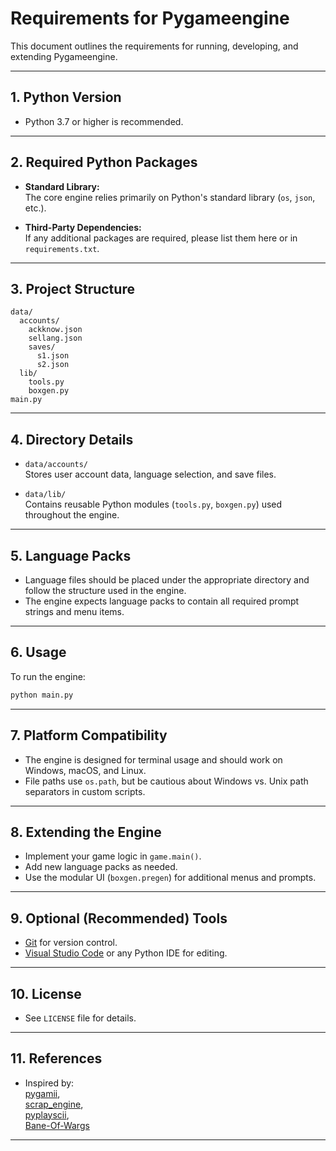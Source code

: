 # Requirements for Pygameengine

This document outlines the requirements for running, developing, and extending Pygameengine.

---

## 1. Python Version

- Python 3.7 or higher is recommended.

---

## 2. Required Python Packages

- **Standard Library:**  
  The core engine relies primarily on Python's standard library (`os`, `json`, etc.).

- **Third-Party Dependencies:**  
  If any additional packages are required, please list them here or in `requirements.txt`.

---

## 3. Project Structure

```
data/
  accounts/
    ackknow.json
    sellang.json
    saves/
      s1.json
      s2.json
  lib/
    tools.py
    boxgen.py
main.py
```

---

## 4. Directory Details

- `data/accounts/`  
  Stores user account data, language selection, and save files.

- `data/lib/`  
  Contains reusable Python modules (`tools.py`, `boxgen.py`) used throughout the engine.

---

## 5. Language Packs

- Language files should be placed under the appropriate directory and follow the structure used in the engine.
- The engine expects language packs to contain all required prompt strings and menu items.

---

## 6. Usage

To run the engine:
```bash
python main.py
```

---

## 7. Platform Compatibility

- The engine is designed for terminal usage and should work on Windows, macOS, and Linux.
- File paths use `os.path`, but be cautious about Windows vs. Unix path separators in custom scripts.

---

## 8. Extending the Engine

- Implement your game logic in `game.main()`.
- Add new language packs as needed.
- Use the modular UI (`boxgen.pregen`) for additional menus and prompts.

---

## 9. Optional (Recommended) Tools

- [Git](https://git-scm.com/) for version control.
- [Visual Studio Code](https://code.visualstudio.com/) or any Python IDE for editing.

---

## 10. License

- See `LICENSE` file for details.

---

## 11. References

- Inspired by:  
  [pygamii](https://github.com/carlosmaniero/pygamii),  
  [scrap_engine](https://github.com/lxgr-linux/scrap_engine),  
  [pyplayscii](https://github.com/k2sebeom/pyplayscii),  
  [Bane-Of-Wargs](https://github.com/Dungeons-of-Kathallion/Bane-Of-Wargs)

---

